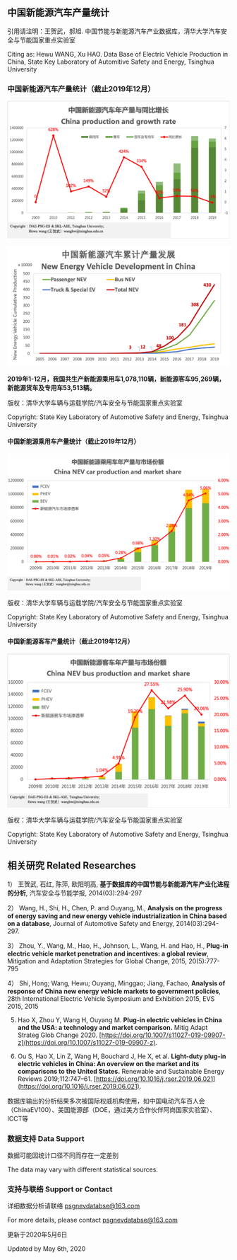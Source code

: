 ## 中国新能源汽车产量统计

引用请注明：王贺武，郝旭. 中国节能与新能源汽车产业数据库，清华大学汽车安全与节能国家重点实验室

Citing as: Hewu WANG, Xu HAO. Data Base of Electric Vehicle Production in China, State Key Laboratory of Automitive Safety and Energy, Tsinghua University

### 中国新能源汽车产量统计（截止2019年12月）

![all_y](201912figure/all_y.png?raw=true)

![all_c](201912figure/all_y_com.png?raw=true)

**2019年1-12月，我国共生产新能源乘用车1,078,110辆，新能源客车95,269辆，新能源货车及专用车53,513辆。**

版权：清华大学车辆与运载学院/汽车安全与节能国家重点实验室

Copyright:  State Key Laboratory of Automotive Safety and Energy, Tsinghua University

#### 中国新能源乘用车产量统计（截止2019年12月）

![py_y](201912figure/pv_y.png?raw=true)

版权：清华大学车辆与运载学院/汽车安全与节能国家重点实验室

Copyright:  State Key Laboratory of Automotive Safety and Energy, Tsinghua University

#### 中国新能源客车产量统计（截止2019年12月）

![cy_y](201912figure/cv_y.png?raw=true)

版权：清华大学车辆与运载学院/汽车安全与节能国家重点实验室

Copyright:  State Key Laboratory of Automotive Safety and Energy, Tsinghua University


## 相关研究 Related Researches

1）	王贺武, 石红, 陈萍, 欧阳明高, **基于数据库的中国节能与新能源汽车产业化进程的分析**, 汽车安全与节能学报, 2014(03):294-297

2）  Wang, H., Shi, H., Chen, P. and Ouyang, M., **Analysis on the progress of energy saving and new energy vehicle industrialization in China based on a database**, Journal of Automotive Safety and Energy, 2014(03):294-297.	

3）	Zhou, Y., Wang, M., Hao, H., Johnson, L., Wang, H. and Hao, H., **Plug-in electric vehicle market penetration and incentives: a global review**, Mitigation and Adaptation Strategies for Global Change, 2015, 20(5):777-795		

4）	Shi, Hong; Wang, Hewu; Ouyang, Minggao; Jiang, Fachao, **Analysis of response of China new energy vehicle markets to government policies**,  28th International Electric Vehicle Symposium and Exhibition 2015, EVS 2015, 2015

5)   Hao X, Zhou Y, Wang H, Ouyang M. **Plug-in electric vehicles in China and the USA: a technology and market comparison.** Mitig Adapt Strateg Glob Change 2020. [https://doi.org/10.1007/s11027-019-09907-z](https://doi.org/10.1007/s11027-019-09907-z).

6)   Ou S, Hao X, Lin Z, Wang H, Bouchard J, He X, et al. **Light-duty plug-in electric vehicles in China: An overview on the market and its comparisons to the United States.** Renewable and Sustainable Energy Reviews 2019;112:747–61. [https://doi.org/10.1016/j.rser.2019.06.021](https://doi.org/10.1016/j.rser.2019.06.021).

数据库输出的分析结果多次被国际权威机构使用，如中国电动汽车百人会（ChinaEV100）、美国能源部（DOE，通过美方合作伙伴阿岗国家实验室）、ICCT等													
### 数据支持 Data Support

数据可能因统计口径不同而存在一定差别

The data may vary with different statistical sources.


### 支持与联络 Support or Contact

详细数据分析请联络 psgnevdatabse@163.com

For more details, please contact psgnevdatabse@163.com

更新于2020年5月6日

Updated by May 6th, 2020


